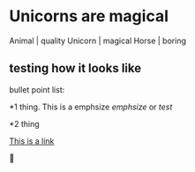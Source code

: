 # Unicorns are magical

Animal | quality
Unicorn | magical
Horse | boring

## testing how it looks like
<sf>

bullet point list:

*1 thing. This is a emphsize *emphsize* or _test_

*2 thing

[This is a link](www.google.com)


:tada:
